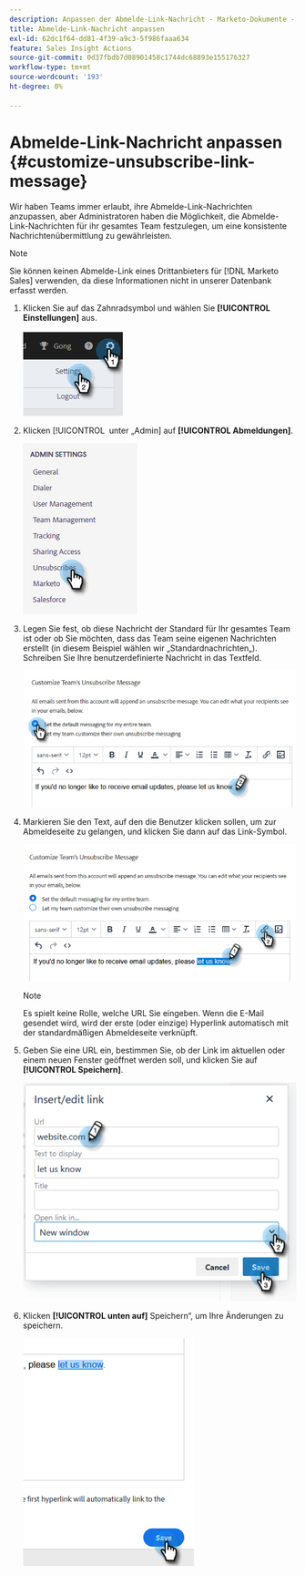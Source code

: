 ```yaml
---
description: Anpassen der Abmelde-Link-Nachricht - Marketo-Dokumente - Produktdokumentation
title: Abmelde-Link-Nachricht anpassen
exl-id: 62dc1f64-dd81-4f39-a9c3-5f986faaa634
feature: Sales Insight Actions
source-git-commit: 0d37fbdb7d08901458c1744dc68893e155176327
workflow-type: tm+mt
source-wordcount: '193'
ht-degree: 0%

---
```


# Abmelde-Link-Nachricht anpassen {#customize-unsubscribe-link-message}

Wir haben Teams immer erlaubt, ihre Abmelde-Link-Nachrichten anzupassen, aber Administratoren haben die Möglichkeit, die Abmelde-Link-Nachrichten für ihr gesamtes Team festzulegen, um eine konsistente Nachrichtenübermittlung zu gewährleisten.

>[!NOTE]
>
>Sie können keinen Abmelde-Link eines Drittanbieters für [!DNL Marketo Sales] verwenden, da diese Informationen nicht in unserer Datenbank erfasst werden.

1. Klicken Sie auf das Zahnradsymbol und wählen Sie **[!UICONTROL Einstellungen]** aus.

   ![](assets/customize-unsubscribe-link-message-1.png)

1. Klicken [!UICONTROL &#x200B; unter „Admin] auf **[!UICONTROL Abmeldungen]**.

   ![](assets/customize-unsubscribe-link-message-2.png)

1. Legen Sie fest, ob diese Nachricht der Standard für Ihr gesamtes Team ist oder ob Sie möchten, dass das Team seine eigenen Nachrichten erstellt (in diesem Beispiel wählen wir „Standardnachrichten„). Schreiben Sie Ihre benutzerdefinierte Nachricht in das Textfeld.

   ![](assets/customize-unsubscribe-link-message-3.png)

1. Markieren Sie den Text, auf den die Benutzer klicken sollen, um zur Abmeldeseite zu gelangen, und klicken Sie dann auf das Link-Symbol.

   ![](assets/customize-unsubscribe-link-message-4.png)

   >[!NOTE]
   >
   >Es spielt keine Rolle, welche URL Sie eingeben. Wenn die E-Mail gesendet wird, wird der erste (oder einzige) Hyperlink automatisch mit der standardmäßigen Abmeldeseite verknüpft.

1. Geben Sie eine URL ein, bestimmen Sie, ob der Link im aktuellen oder einem neuen Fenster geöffnet werden soll, und klicken Sie auf **[!UICONTROL Speichern]**.

   ![](assets/customize-unsubscribe-link-message-5.png)

1. Klicken **[!UICONTROL unten auf]** Speichern“, um Ihre Änderungen zu speichern.

   ![](assets/customize-unsubscribe-link-message-6.png)

